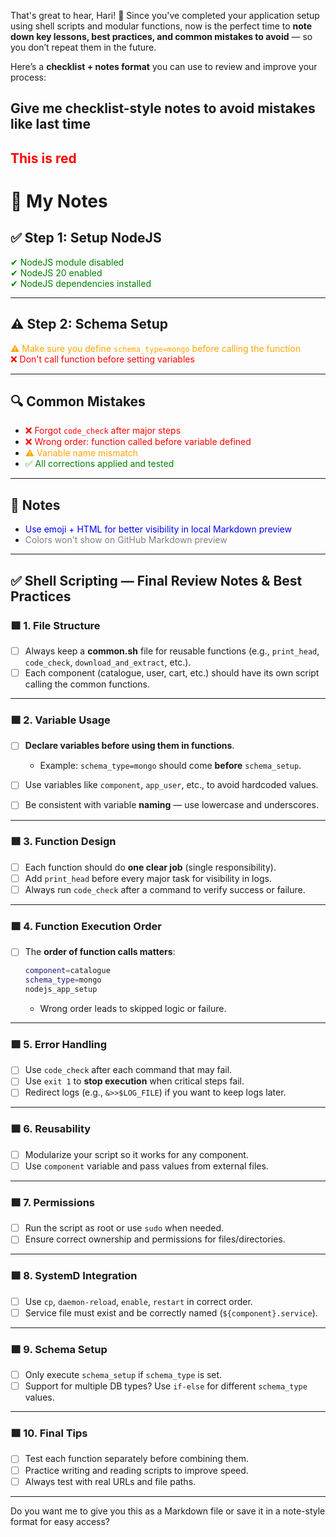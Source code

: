 That's great to hear, Hari! 🎉 Since you've completed your application setup using shell scripts and modular functions, now is the perfect time to **note down key lessons, best practices, and common mistakes to avoid** — so you don’t repeat them in the future.

Here’s a **checklist + notes format** you can use to review and improve your process:
## **Give me checklist-style notes to avoid mistakes like last time**
<span style="color:red">This is red</span>
---

# 📝 My Notes

## ✅ Step 1: Setup NodeJS

<span style="color:green">✔ NodeJS module disabled</span>  
<span style="color:green">✔ NodeJS 20 enabled</span>  
<span style="color:green">✔ NodeJS dependencies installed</span>

---

## ⚠️ Step 2: Schema Setup

<span style="color:orange">⚠ Make sure you define `schema_type=mongo` before calling the function</span>  
<span style="color:red">❌ Don't call function before setting variables</span>

---

## 🔍 Common Mistakes

- <span style="color:red">❌ Forgot `code_check` after major steps</span>
- <span style="color:red">❌ Wrong order: function called before variable defined</span>
- <span style="color:orange">⚠ Variable name mismatch</span>
- <span style="color:green">✅ All corrections applied and tested</span>

---

## 📌 Notes

- <span style="color:blue">Use emoji + HTML for better visibility in local Markdown preview</span>
- <span style="color:gray">Colors won't show on GitHub Markdown preview</span>


---

## ✅ **Shell Scripting — Final Review Notes & Best Practices**

### 🟩 **1. File Structure**

* [ ] Always keep a **common.sh** file for reusable functions (e.g., `print_head`, `code_check`, `download_and_extract`, etc.).
* [ ] Each component (catalogue, user, cart, etc.) should have its own script calling the common functions.

---

### 🟩 **2. Variable Usage**

* [ ] **Declare variables before using them in functions**.

    * Example: `schema_type=mongo` should come **before** `schema_setup`.
* [ ] Use variables like `component`, `app_user`, etc., to avoid hardcoded values.
* [ ] Be consistent with variable **naming** — use lowercase and underscores.

---

### 🟩 **3. Function Design**

* [ ] Each function should do **one clear job** (single responsibility).
* [ ] Add `print_head` before every major task for visibility in logs.
* [ ] Always run `code_check` after a command to verify success or failure.

---

### 🟩 **4. Function Execution Order**

* [ ] The **order of function calls matters**:

  ```bash
  component=catalogue
  schema_type=mongo
  nodejs_app_setup
  ```

    * Wrong order leads to skipped logic or failure.

---

### 🟩 **5. Error Handling**

* [ ] Use `code_check` after each command that may fail.
* [ ] Use `exit 1` to **stop execution** when critical steps fail.
* [ ] Redirect logs (e.g., `&>>$LOG_FILE`) if you want to keep logs later.

---

### 🟩 **6. Reusability**

* [ ] Modularize your script so it works for any component.
* [ ] Use `component` variable and pass values from external files.

---

### 🟩 **7. Permissions**

* [ ] Run the script as root or use `sudo` when needed.
* [ ] Ensure correct ownership and permissions for files/directories.

---

### 🟩 **8. SystemD Integration**

* [ ] Use `cp`, `daemon-reload`, `enable`, `restart` in correct order.
* [ ] Service file must exist and be correctly named (`${component}.service`).

---

### 🟩 **9. Schema Setup**

* [ ] Only execute `schema_setup` if `schema_type` is set.
* [ ] Support for multiple DB types? Use `if-else` for different `schema_type` values.

---

### 🟩 **10. Final Tips**

* [ ] Test each function separately before combining them.
* [ ] Practice writing and reading scripts to improve speed.
* [ ] Always test with real URLs and file paths.

---

Do you want me to give you this as a Markdown file or save it in a note-style format for easy access?
